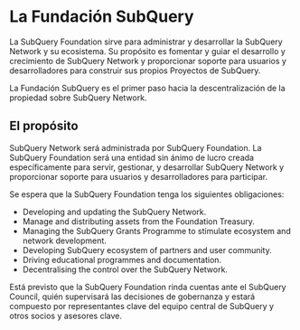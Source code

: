 # La Fundación SubQuery

La SubQuery Foundation sirve para administrar y desarrollar la SubQuery Network y su ecosistema. Su propósito es fomentar y guiar el desarrollo y crecimiento de SubQuery Network y proporcionar soporte para usuarios y desarrolladores para construir sus propios Proyectos de SubQuery.

La Fundación SubQuery es el primer paso hacia la descentralización de la propiedad sobre SubQuery Network.

## El propósito

SubQuery Network será administrada por SubQuery Foundation. La SubQuery Foundation será una entidad sin ánimo de lucro creada específicamente para servir, gestionar, y desarrollar SubQuery Network y proporcionar soporte para usuarios y desarrolladores para participar.

Se espera que la SubQuery Foundation tenga los siguientes obligaciones:
- Developing and updating the SubQuery Network.
- Manage and distributing assets from the Foundation Treasury.
- Managing the SubQuery Grants Programme to stimulate ecosystem and network development.
- Developing SubQuery ecosystem of partners and user community.
- Driving educational programmes and documentation.
- Decentralising the control over the SubQuery Network.

Está previsto que la SubQuery Foundation rinda cuentas ante el SubQuery Council, quién supervisará las decisiones de gobernanza y estará compuesto por representantes clave del equipo central de SubQuery y otros socios y asesores clave.
